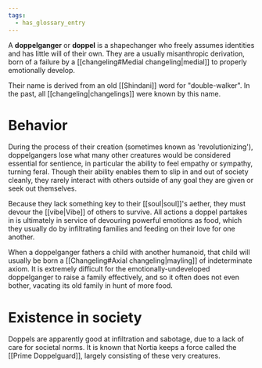 ```yaml
---
tags:
  - has_glossary_entry
---
```


A **doppelganger** or **doppel** is a shapechanger who freely assumes identities and has little will of their own. They are a usually misanthropic derivation, born of a failure by a [[changeling#Medial changeling|medial]] to properly emotionally develop.

Their name is derived from an old [[Shindani]] word for "double-walker". In the past, all [[changeling|changelings]] were known by this name.

# Behavior
During the process of their creation (sometimes known as 'revolutionizing'), doppelgangers lose what many other creatures would be considered essential for sentience, in particular the ability to feel empathy or sympathy, turning feral. Though their ability enables them to slip in and out of society cleanly, they rarely interact with others outside of any goal they are given or seek out themselves.

Because they lack something key to their [[soul|soul]]'s aether, they must devour the [[vibe|Vibe]] of others to survive. All actions a doppel partakes in is ultimately in service of devouring powerful emotions as food, which they usually do by infiltrating families and feeding on their love for one another.

When a doppelganger fathers a child with another humanoid, that child will usually be born a [[Changeling#Axial changeling|mayling]] of indeterminate axiom. It is extremely difficult for the emotionally-undeveloped doppelganger to raise a family effectively, and so it often does not even bother, vacating its old family in hunt of more food.


# Existence in society
Doppels are apparently good at infiltration and sabotage, due to a lack of care for societal norms. It is known that Nortia keeps a force called the [[Prime Doppelguard]], largely consisting of these very creatures. 